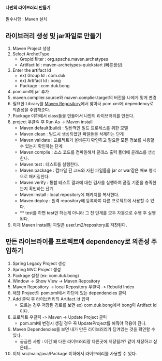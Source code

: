 #### 나만의 라이브러리 만들기

필수사항 : Maven 설치




라이브러리 생성 및 jar파일로 만들기
---
1. Maven Project 생성
2. Select ArchetType
   - GropId filter : org.apache.maven.archetypes
   - Artifact Id : maven-archetypes-quickstart (빠른생성)
3. Enter the artifact Id
   - ex) Group Id : com.duk
   - ex) Artifact Id : bong
   - Package : com.duk.bong
4. pom.xml에 <packaging>jar</packaging> 추가
5. maven.complier.source와 maven.complier.target의 버전을 나에게 맞게 변경
6. 필요한 Library를 [Maven Repository](https://mvnrepository.com/)에서 찾아서 pom.xml에 dependency로 의존성을 주입해준다.
7. Package 이하에서 class들을 만들어서 나만의 라이브러리를 만든다.
8. project 우클릭 후 Run As -> Maven install 
   - Maven default(build) : 일반적인 빌드 프로세스를 위한 모델
   - Maven clean : 빌드시 생성되었던 파일들을 삭제하는 단계
   - Maven validate : 프로젝트가 올바른지 확인하고 필요한 모든 정보를 사용할 수 있는지 확인하는 단계
   - Maven complie : 소스 코드를 컴파일해서 클래스 출력 폴더에 클래스를 생성한다.
   - Maven test : 테스트를 실행한다.
   - Maven package : 컴파일 된 코드와 자원 파일들을 jar or war같은 배포 형식으로 패키징한다.
   - Maven verify : 통합 테스트 결과에 대한 검사를 실행하여 품질 기준을 충족한는지 확인하는 단계
   - Maven install : local repository에 패키지를 복사한다.
   - Maven deploy : 원격 repository에 등록하여 다른 프로젝트에 사용할 수 있다.
   - ** test를 하면 test만 하는게 아니라 그 전 단계를 모두 자동으로 수행 후 실행된다.
9. 이때 Maven install된 파일은 user/.m2/repository로 저장된다.

만든 라이브라이를 프로젝트에 dependency로 의존성 주입하기
---
1. Spring Legacy Project 생성
2. Spring MVC Project 생성
3. Package 설정 (ex: com.duk.bong)
4. Window -> Show View -> Maven Repository
5. Maven Repository -> local Repository 우클릭 -> Rebuild Index
6. 해당 Project의 pom.xml에서 하단에 있는 dependencies 클릭
7. Add 클릭 후 라이브러리의 Artifact Id 입력
   - 모르는 경우 저장된 경로를 보면 ex) com.duk.bong에서 bong이 Artifact Id이다.
8. 프로젝트 우클릭 -> Maven -> Update Project 클릭
   - pom.xml에 변경시 생길 경우 꼭 UpdateProject를 해줘야 적용이 된다.
9. Maven Dependencies를 보면 내가 만든 라이브러리가 담겨있는 것을 확인할 수 있다.
   - 궁금한 사항 : 이건 왜 다른 라이브러리랑 다른곳에 저장될까? 같이 저장하고 싶은데...
10. 이제 src/main/java/Package 이하에서 라이브러리를 사용할 수 있다.
